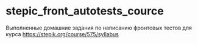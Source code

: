 # stepic_front_autotests_cource
Выполненные домашние задания по написанию фронтовых тестов для курса https://stepik.org/course/575/syllabus
